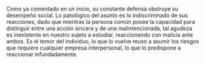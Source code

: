 Como ya comentado en un inicio, su constante defensa obstruye su desempeño social.  Lo patológico del asunto es lo indiscriminado de sus reacciones, dado que mientras la persona común posee la capacidad para distinguir entre una acción sincera y de una malintencionada, tal agudeza es inexistente en nuestro sujeto a estudiar, reaccionando con malicia ante ambos. 
Es el temor del individuo, lo que lo vuelve reuso a  asumir los riesgos que requiere cualquier empresa interpersonal, lo que lo predispone a reaccionar infundadamente.